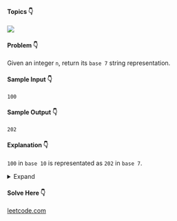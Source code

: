 #### Topics :point_down:
![](https://img.shields.io/badge/-base--conversion-wheat) 

#### Problem :point_down:
Given an integer `n`, return its `base 7` string representation.
#### Sample Input :point_down:
```
100
```
#### Sample Output :point_down:
```
202
```
#### Explanation :point_down:
`100` in `base 10` is representated as `202` in `base 7`.
<details>
<summary>Expand</summary>

#### Python :point_down:
```py
def solve(n):
    if not(n):
        return '0'

    f = True if (n < 0) else False # flag
    n = abs(n)
    s = ''
    while (n):
        s += str(n % 7)
        n //= 7

    if (f):
        return '-' + s[::-1]

    return s[::-1]
```  
</details>

#### Solve Here :point_down:
[leetcode.com](https://leetcode.com/problems/base-7/)
